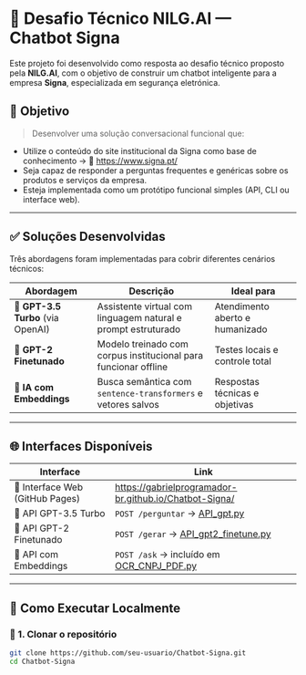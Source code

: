 # 🤖 Desafio Técnico NILG.AI — Chatbot Signa

Este projeto foi desenvolvido como resposta ao desafio técnico proposto pela **NILG.AI**, com o objetivo de construir um chatbot inteligente para a empresa **Signa**, especializada em segurança eletrónica.

## 📌 Objetivo

> Desenvolver uma solução conversacional funcional que:

- Utilize o conteúdo do site institucional da Signa como base de conhecimento → 🔗 https://www.signa.pt/
- Seja capaz de responder a perguntas frequentes e genéricas sobre os produtos e serviços da empresa.
- Esteja implementada como um protótipo funcional simples (API, CLI ou interface web).

---

## ✅ Soluções Desenvolvidas

Três abordagens foram implementadas para cobrir diferentes cenários técnicos:

| Abordagem | Descrição | Ideal para |
|----------|-----------|-------------|
| **💬 GPT-3.5 Turbo** (via OpenAI) | Assistente virtual com linguagem natural e prompt estruturado | Atendimento aberto e humanizado |
| **🧪 GPT-2 Finetunado** | Modelo treinado com corpus institucional para funcionar offline | Testes locais e controle total |
| **🧠 IA com Embeddings** | Busca semântica com `sentence-transformers` e vetores salvos | Respostas técnicas e objetivas |

---

## 🌐 Interfaces Disponíveis

| Interface | Link |
|----------|------|
| 🔹 Interface Web (GitHub Pages) | https://gabrielprogramador-br.github.io/Chatbot-Signa/ |
| 🔹 API GPT-3.5 Turbo | `POST /perguntar` → [API_gpt.py](./gpt-3.5-turbo/API_gpt.py) |
| 🔹 API GPT-2 Finetunado | `POST /gerar` → [API_gpt2_finetune.py](./API_gpt2_finetune.py) |
| 🔹 API com Embeddings | `POST /ask` → incluído em [OCR_CNPJ_PDF.py](./apis/OCR_CNPJ_PDF.py) |

---

## 🚀 Como Executar Localmente

### 🔧 1. Clonar o repositório

```bash
git clone https://github.com/seu-usuario/Chatbot-Signa.git
cd Chatbot-Signa
